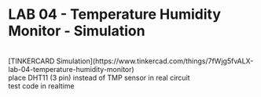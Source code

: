 # LAB 04 - Temperature Humidity Monitor - Simulation 
<br>
[TINKERCARD Simulation](https://www.tinkercad.com/things/7fWjg5fvALX-lab-04-temperature-humidity-monitor) 
<br>
place DHT11 (3 pin) instead of TMP sensor in real circuit
<br>
test code in realtime
